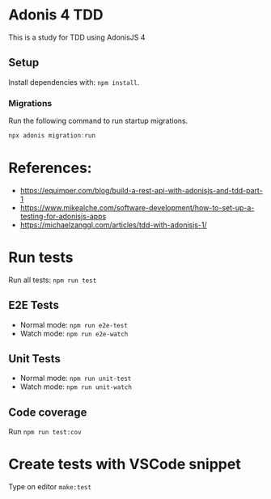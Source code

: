 # Adonis 4 TDD 

This is a study for TDD using AdonisJS 4

## Setup

Install dependencies with: `npm install`.


### Migrations

Run the following command to run startup migrations.

```js
npx adonis migration:run
```

# References:
- https://equimper.com/blog/build-a-rest-api-with-adonisjs-and-tdd-part-1
- https://www.mikealche.com/software-development/how-to-set-up-a-testing-for-adonisjs-apps
- https://michaelzanggl.com/articles/tdd-with-adonisjs-1/

# Run tests

Run all tests: `npm run test`

## E2E Tests
- Normal mode: `npm run e2e-test`
- Watch mode: `npm run e2e-watch`

## Unit Tests
- Normal mode: `npm run unit-test`
- Watch mode: `npm run unit-watch`

## Code coverage
Run `npm run test:cov`

# Create tests with VSCode snippet
Type on editor `make:test`
